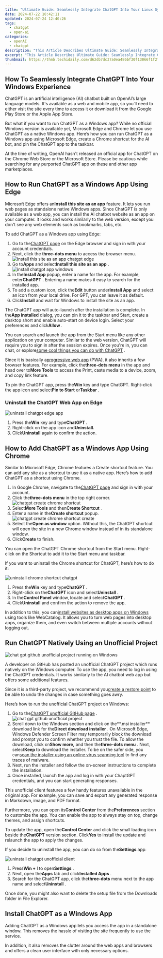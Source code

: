 ```yaml
---
title: "Ultimate Guide: Seamlessly Integrate ChatGPT Into Your Linux System"
date: 2024-07-22 10:42:11
updated: 2024-07-24 12:40:26
tags:
  - chatgpt
  - open-ai
categories:
  - openAI
  - chatgpt
description: "This Article Describes Ultimate Guide: Seamlessly Integrate ChatGPT Into Your Linux System"
excerpt: "This Article Describes Ultimate Guide: Seamlessly Integrate ChatGPT Into Your Linux System"
thumbnail: https://thmb.techidaily.com/d62db7dc37a0ea486bf30f13066f1f2f1060eddc2d95bbca5778077eceeabf38.jpg
---
```


## How To Seamlessly Integrate ChatGPT Into Your Windows Experience

 ChatGPT is an artificial intelligence (AI) chatbot built on OpenAI’s large language models. It's available as a web and mobile app, so you’ll need to either visit the site every time to access it or download it from the Google Play Store or the Apple App Store.

 But what if you want to run ChatGPT as a Windows app? While no official Windows version is available yet, Microsoft Edge and Chrome let you use ChatGPT as a native Windows app. Here’s how you can run ChatGPT as a Windows app using Microsoft Edge, create a Chrome shortcut for the AI bot, and pin the ChatGPT app to the taskbar.

 At the time of writing, OpenAI hasn't released an official app for ChatGPT on the Chrome Web Store or the Microsoft Store. Please be cautious while searching for any purported ChatGPT app on these and other app marketplaces.

## How to Run ChatGPT as a Windows App Using Edge

 Microsoft Edge offers an**Install this site as an app** feature. It lets you run web pages as standalone native Windows apps. Since ChatGPT is only available as a web app, you can install the AI chatbot website as an app on your computer. It looks and works similarly to the web version, except you don't see any web elements such as bookmarks, tabs, etc.

To add ChatGPT as a Windows app using Edge:

1. Go to the[ChatGPT page](https://chat.openai.com/chat) on the Edge browser and sign in with your account credentials.
2. Next, click the t**hree-dots menu** to access the browser menu.  
![install this site as an app chatgpt edge](https://static1.makeuseofimages.com/wordpress/wp-content/uploads/2023/03/install-this-site-as-an-app-chatgpt-edge.jpg)
3. Go to**Apps** and select**Install this site as an app** .  
![install chatgpt app windows](https://static1.makeuseofimages.com/wordpress/wp-content/uploads/2023/03/install-chatgpt-app-windows.jpg)
4. In the**Install App** popup, enter a name for the app. For example, enter**ChatGPT** . Entering a name makes it easy to search for the installed app.
5. To add a custom icon, click the**Edit** button under**Install App** and select an icon from your local drive. For GPT, you can leave it as default.
6. Click**Install** and wait for Windows to install the site as an app.

 The ChatGPT app will auto-launch after the installation is complete. In the**App installed** dialog, you can pin it to the taskbar and Start, create a desktop short and enable auto-start on device login. Select your preferences and click**Allow** .

 You can search and launch the app from the Start menu like any other application on your computer. Similar to the web version, ChatGPT will require you to sign in after the session expires. Once you're in, you can chat, or explore[some cool things you can do with ChatGPT](https://www.makeuseof.com/things-you-can-do-with-chatgpt/) .

 Since it is basically a[progressive web app](https://www.makeuseof.com/what-are-single-page-applications-and-progressive-web-apps/) (PWA), it also inherits a few browser features. For example, click the**three-dots menu** in the app and head over to**More Tools** to access the Print, caste media to a device, zoom, and copy link feature.

 To pin the ChatGPT app, press the**Win** key and type ChatGPT. Right-click the app icon and select**Pin to Start** or**Taskbar** .

### Uninstall the ChatGPT Web App on Edge

![uninstall chatgpt edge app](https://static1.makeuseofimages.com/wordpress/wp-content/uploads/2023/03/uninstall-chatgpt-edge-app.jpg)

1. Press the**Win** key and type**ChatGPT** .
2. Right-click on the app icon and**Uninstall.**
3. Click**Uninstall** again to confirm the action.

## How to Add ChatGPT as a Windows App Using Chrome

 Similar to Microsoft Edge, Chrome features a Create shortcut feature. You can add any site as a shortcut to use it as a native app. Here’s how to add ChatGPT as a shortcut using Chrome.

1. In Google Chrome, navigate to the[ChatGPT page](https://chat.openai.com/chat) and sign in with your account.
2. Click the**three-dots menu** in the top right corner.  
![chatgpt create chrome shortcut](https://static1.makeuseofimages.com/wordpress/wp-content/uploads/2023/03/chatgpt-create-chrome-shortcut.jpg)
3. Select**More Tools** and then**Create Shortcut** .
4. Enter a name in the**Create shortcut** popup.  
![chatgpt create chrome shortcut create](https://static1.makeuseofimages.com/wordpress/wp-content/uploads/2023/03/chatgpt-create-chrome-shortcut-create.jpg)
5. Select the**Open as window** option. Without this, the ChatGPT shortcut will open the site in a new Chrome window instead of in its standalone window.
6. Click**Create** to finish.

 You can open the ChatGPT Chrome shortcut from the Start menu. Right-click on the Shortcut to add it to the Start menu and taskbar.

 If you want to uninstall the Chrome shortcut for ChatGPT, here’s how to do it:

![uninstall chrome shortcut chatgpt](https://static1.makeuseofimages.com/wordpress/wp-content/uploads/2023/03/uninstall-chrome-shortcut-chatgpt.jpg)

1. Press the**Win** key and type**ChatGPT** .
2. Right-click on the**ChatGPT** icon and select**Uninstall** .
3. In the**Control Panel** window, locate and select**ChatGPT** .
4. Click**Uninstall** and confirm the action to remove the app.

 In addition to this, you can[install websites as desktop apps on Windows](https://www.makeuseof.com/websites-desktop-apps-windows/) using tools like WebCatalog. It allows you to turn web pages into desktop apps, organize them, and even switch between multiple accounts without logging out.

## Run ChatGPT Natively Using an Unofficial Project

![chat gpt github unofficial project running on Windows](https://static1.makeuseofimages.com/wordpress/wp-content/uploads/2023/08/chat-gpt-github-unofficial-project-running-on-windows.jpg)

 A developer on GitHub has posted an unofficial ChatGPT project which runs natively on the Windows computer. To use the app, you need to log in using the ChatGPT credentials. It works similarly to the AI chatbot web app but offers some additional features.

 Since it is a third-party project, we recommend you[create a restore point](https://www.makeuseof.com/windows-11-create-restore-point/) to be able to undo the changes in case something goes awry.

Here’s how to run the unofficial ChatGPT project on Windows:

1. Go to the[ChatGPT unofficial GitHub page](https://github.com/lencx/ChatGPT) .  
![chat gpt github unofficial project](https://static1.makeuseofimages.com/wordpress/wp-content/uploads/2023/08/chat-gpt-github-unofficial-project.jpg)
2. Scroll down to the Windows section and click on the**.msi installer** download link for the**Direct download installer** . On Microsoft Edge, Windows Defender Screen Filter may temporarily block the download and prompt you to confirm whether you trust the file. To allow the download, click on**Show more,** and then the**three-dots** **menu** . Next, select**Keep** to download the installer. To be on the safer side, you can[scan the installer using an online virus scanning tool](https://www.makeuseof.com/check-suspicious-file-malware/) to find any traces of malware.
3. Next, run the installer and follow the on-screen instructions to complete the installation.
4. Once installed, launch the app and log in with your ChaptGPT credentials, and you can start generating responses.

 This unofficial client features a few handy features unavailable in the original app. For example, you can save and export any generated response in Markdown, image, and PDF format.

 Furthermore, you can open its**Control Center** from the**Preferences** section to customize the app. You can enable the app to always stay on top, change themes, and assign shortcuts.

 To update the app, open the**Control Center** and click the small loading icon beside the**ChatGPT** version section. Click**Yes** to install the update and relaunch the app to apply the changes.

 If you decide to uninstall the app, you can do so from the**Settings** app:

![uninstall chatgpt unofficial client](https://static1.makeuseofimages.com/wordpress/wp-content/uploads/2023/08/uninstall-chatgpt-unofficial-client.jpg)

1. Press**Win + I** to open**Settings** .
2. Next, open the**Apps** tab and click**Installed Apps** .
3. Search for the ChatGPT app, click the**three-dots** menu next to the app name and select**Uninstall** .

 Once done, you might also want to delete the setup file from the Downloads folder in File Explorer.

## Install ChatGPT as a Windows App

 Adding ChatGPT as a Windows app lets you access the app in a standalone window. This removes the hassle of visiting the site frequently to use the service.

 In addition, it also removes the clutter around the web apps and browsers and offers a clean user interface with only necessary options.


<ins class="adsbygoogle"
     style="display:block"
     data-ad-format="autorelaxed"
     data-ad-client="ca-pub-7571918770474297"
     data-ad-slot="1223367746"></ins>



<ins class="adsbygoogle"
     style="display:block"
     data-ad-client="ca-pub-7571918770474297"
     data-ad-slot="8358498916"
     data-ad-format="auto"
     data-full-width-responsive="true"></ins>
